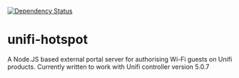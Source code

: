 [![Dependency Status](https://david-dm.org/woodjamie/unifi-hotspot.svg)](https://david-dm.org/woodjamie/unifi-hotspot)
# unifi-hotspot
A Node.JS based external portal server for authorising Wi-Fi guests on Unifi products.
Currently written to work with Unifi controller version  5.0.7
